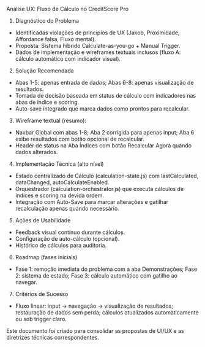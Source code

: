 Análise UX: Fluxo de Cálculo no CreditScore Pro

1. Diagnóstico do Problema
- Identificadas violações de princípios de UX (Jakob, Proximidade, Affordance falsa, Fluxo mental).
- Proposta: Sistema híbrido Calculate-as-you-go + Manual Trigger.
- Dados de implementação e wireframes textuais inclusos (fluxo A: cálculo automático com indicador visual).

2. Solução Recomendada
- Abas 1-5: apenas entrada de dados; Abas 6-8: apenas visualização de resultados.
- Tomada de decisão baseada em status de cálculo com indicadores nas abas de índice e scoring.
- Auto-save integrado que marca dados como prontos para recalcular.

3. Wireframe textual (resumo):
- Navbar Global com abas 1-8; Aba 2 corrigida para apenas input; Aba 6 exibe resultados com botão opcional de recalcular.
- Header de status na Aba Índices com botão Recalcular Agora quando dados alterados.

4. Implementação Técnica (alto nível)
- Estado centralizado de Cálculo (calculation-state.js) com lastCalculated, dataChanged, autoCalculateEnabled.
- Orquestrador (calculation-orchestrator.js) que executa cálculos de índices e scoring na devida ordem.
- Integração com Auto-Save para marcar alterações e gatilhar recalculação apenas quando necessário.

5. Ações de Usabilidade
- Feedback visual contínuo durante cálculos.
- Configuração de auto-cálculo (opcional).
- Histórico de cálculos para auditoria.

6. Roadmap (fases iniciais)
- Fase 1: remoção imediata do problema com a aba Demonstrações; Fase 2: sistema de estado; Fase 3: cálculo automático com gatilho ao navegar.

7. Critérios de Sucesso
- Fluxo linear: input -> navegação -> visualização de resultados; restauração de dados sem perda; cálculos atualizados automaticamente ou sob trigger claro.

Este documento foi criado para consolidar as propostas de UI/UX e as diretrizes técnicas correspondentes.